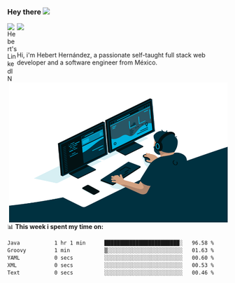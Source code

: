 ### Hey there <img src="https://media.giphy.com/media/hvRJCLFzcasrR4ia7z/giphy.gif" width="25px">
<a href="https://www.linkedin.com/in/evertcode/" target="_blank">
  <img align="left" alt="Hebert's LinkedIN" width="22px" src="https://raw.githubusercontent.com/peterthehan/peterthehan/master/assets/linkedin.svg" />
</a>

![](https://visitor-badge.glitch.me/badge?page_id=evertcode.evertcode)

<br />

Hi, i'm Hebert Hernández, a passionate self-taught full stack web developer and a software engineer from México.

<img align="right" alt="GIF" src="https://github.com/evertcode/evertcode/blob/master/code.gif?raw=true" width="500" height="320" />

📊 **This week i spent my time on:**

<!--START_SECTION:waka-->

```txt
Java           1 hr 1 min      ████████████████████████░   96.58 %
Groovy         1 min           ▒░░░░░░░░░░░░░░░░░░░░░░░░   01.63 %
YAML           0 secs          ░░░░░░░░░░░░░░░░░░░░░░░░░   00.60 %
XML            0 secs          ░░░░░░░░░░░░░░░░░░░░░░░░░   00.53 %
Text           0 secs          ░░░░░░░░░░░░░░░░░░░░░░░░░   00.46 %
```

<!--END_SECTION:waka-->
